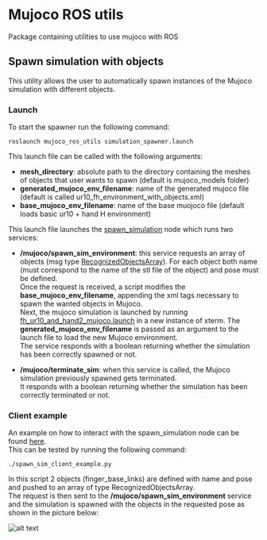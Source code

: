 # Mujoco ROS utils

Package containing utilities to use mujoco with ROS

## Spawn simulation with objects

This utility allows the user to automatically spawn instances of the Mujoco simulation with different objects.

### Launch
To start the spawner run the following command:

```
roslaunch mujoco_ros_utils simulation_spawner.launch
```

This launch file can be called with the following arguments:

+ **mesh_directory**: absolute path to the directory containing the meshes of objects that user wants to spawn (default is mujoco_models folder)
+ **generated_mujoco_env_filename**: name of the generated mujoco file (default is called ur10_fh_environment_with_objects.xml)
+ **base_mujoco_env_filename**: name of the base muojoco file (default loads basic ur10 + hand H environment)


This launch file launches the [spawn_simulation](https://github.com/shadow-robot/mujoco_ros_pkgs/blob/kinetic-devel/mujoco_ros_utils/scripts/spawn_simulation.py) node 
which runs two services:

+ **/mujoco/spawn_sim_environment**: this service requests an array of objects (msg type [RecognizedObjectsArray](http://docs.ros.org/kinetic/api/object_recognition_msgs/html/msg/RecognizedObjectArray.html)).
For each object both name (must correspond to the name of the stl file of the object) and pose must be defined.<br/>
Once the request is received, a script modifies the **base_mujoco_env_filename**, appending the xml tags necessary to spawn the wanted objects in Mujoco.</br>
Next, the mujoco simulation is launched by running [fh_ur10_and_hand2_mujoco.launch](https://github.com/shadow-robot/fh_interface/blob/F%23SRC-1374_mujoco_launch/fh_robot_launch/launch/fh_ur10_and_fh2_mujoco.launch) in a new instance of xterm.
The **generated_mujoco_env_filename** is passed as an argument to the launch file to load the new Mujoco environment.</br>
The service responds with a boolean returning whether the simulation has been correctly spawned or not.

+ **/mujoco/terminate_sim**: when this service is called, the Mujoco simulation previously spawned gets terminated.<br/>
It responds with a boolean returning whether the simulation has been correctly terminated or not.

### Client example

An example on how to interact with the spawn_simulation node can be found [here](https://github.com/shadow-robot/mujoco_ros_pkgs/blob/kinetic-devel/mujoco_ros_utils/scripts/spawn_sim_client_example.py).</br>
This can be tested by running the following command:
```
./spawn_sim_client_example.py
```

In this script 2 objects (finger_base_links) are defined with name and pose and pushed to an array of type RecognizedObjectsArray.</br> 
The request is then sent to the **/mujoco/spawn_sim_environment** service and the simulation is spawned with the objects in the requested pose as shown in the picture below:

![alt text](https://github.com/shadow-robot/mujoco_ros_pkgs/blob/kinetic-devel/mujoco_ros_utils/spaw_objects_example.png)





